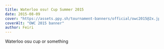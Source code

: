 ```yaml
---
title: Waterloo osu! Cup Summer 2015
date: 2015-08-09
cover: "https://assets.ppy.sh/tournament-banners/official/owc2015@2x.jpg"
coverAlt: "OWC 2015 banner"
author: Feiri
---
```


Waterloo osu cup or something
